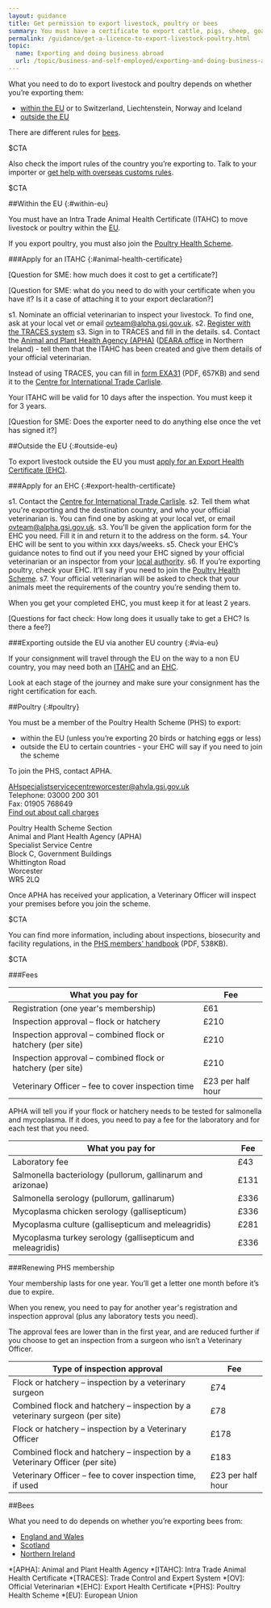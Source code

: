 ```yaml
---
layout: guidance
title: Get permission to export livestock, poultry or bees
summary: You must have a certificate to export cattle, pigs, sheep, goats and poultry.
permalink: /guidance/get-a-licence-to-export-livestock-poultry.html
topic:
  name: Exporting and doing business abroad
  url: /topic/business-and-self-employed/exporting-and-doing-business-abroad.html
---
```

What you need to do to export livestock and poultry depends on whether you’re exporting them:

- [within the EU](#within-eu) or to Switzerland, Liechtenstein, Norway and Iceland
- [outside the EU](#outside-eu)

There are different rules for [bees](#exporting-bees).

$CTA

Also check the import rules of the country you’re exporting to. Talk to your importer or [get help with overseas customs rules](/answer/choosing-export-market-ukti.html).

$CTA

##Within the EU
{:#within-eu}

You must have an Intra Trade Animal Health Certificate (ITAHC) to move livestock or poultry within the [EU](https://www.gov.uk/eu-eea).

If you export poultry, you must also join the [Poultry Health Scheme](#poultry).

###Apply for an ITAHC
{:#animal-health-certificate}

[Question for SME: how much does it cost to get a certificate?]

[Question for SME: what do you need to do with your certificate when you have it? Is it a case of attaching it to your export declaration?]

s1. Nominate an official veterinarian to inspect your livestock. To find one, ask at your local vet or email <ovteam@alpha.gsi.gov.uk>.
s2. [Register with the TRACES system](https://webgate.ec.europa.eu/sanco/traces/registration/open.do)
s3. Sign in to TRACES and fill in the details.
s4. Contact the [Animal and Plant Health Agency (APHA)](/government/organisations/animal-and-plant-health-agency/about/access-and-opening) ([DEARA office](https://www.dardni.gov.uk/contact) in Northern Ireland) - tell them that the ITAHC has been created and give them details of your official veterinarian.

Instead of using TRACES,  you can fill in [form EXA31](https://www.gov.uk/government/uploads/system/uploads/attachment_data/file/487419/form-exa31.pdf) (PDF, 657KB) and send it to the [Centre for International Trade Carlisle](/government/organisations/animal-and-plant-health-agency/about/access-and-opening#specialist-service-centres-ssc).

Your ITAHC will be valid for 10 days after the inspection. You must keep it for 3 years.

[Question for SME: Does the exporter need to do anything else once the vet has signed it?]

##Outside the EU
{:#outside-eu}

To export livestock outside the EU you must [apply for an Export Health Certificate (EHC)](#export-health-certificate).

###Apply for an EHC
{:#export-health-certificate}

s1. Contact the [Centre for International Trade Carlisle](/government/organisations/animal-and-plant-health-agency/about/access-and-opening#centre-for-international-trade-carlisle).
s2. Tell them what you're exporting and the destination country, and who your official veterinarian is. You can find one by asking at your local vet, or email <ovteam@alpha.gsi.gov.uk>.
s3. You'll be given the application form for the EHC you need. Fill it in and return it to the address on the form.
s4. Your EHC will be sent to you within xxx days/weeks.
s5. Check your EHC’s guidance notes to find out if you need your EHC signed by your official veterinarian or an inspector from your [local authority](/local-council). 
s6. If you’re exporting poultry, check your EHC. It’ll say if you need to join the [Poultry Health Scheme](#poultry).
s7. Your official veterinarian will be asked to check that your animals meet the requirements of the country you’re sending them to.

When you get your completed EHC, you must keep it for at least 2 years.

[Questions for fact check: How long does it usually take to get a EHC? Is there a fee?]

###Exporting outside the EU via another EU country
{:#via-eu}

If your consignment will travel through the EU on the way to a non EU country, you may need both an [ITAHC]({#animal-health-certificate}) and an [EHC](#export-health-certificate).

Look at each stage of the journey and make sure your consignment has the right certification for each.

##Poultry
{:#poultry}

You must be a member of the Poultry Health Scheme (PHS) to export:

- within the EU (unless you’re exporting 20 birds or hatching eggs or less)
- outside the EU to certain countries - your EHC will say if you need to join the scheme

To join the PHS, contact APHA.

<AHspecialistservicecentreworcester@ahvla.gsi.gov.uk>  
Telephone: 03000 200 301   
Fax: 01905 768649   
[Find out about call charges](/call-charges)   

Poultry Health Scheme Section   
Animal and Plant Health Agency (APHA)    
Specialist Service Centre    
Block C, Government Buildings    
Whittington Road    
Worcester   
WR5 2LQ    

Once APHA has received your application, a Veterinary Officer will inspect your premises before you join the scheme. 


$CTA

You can find more information, including about inspections, biosecurity and facility regulations, in the [PHS members' handbook](https://www.gov.uk/government/uploads/system/uploads/attachment_data/file/377556/phs-handbook.pdf) (PDF, 538KB).

$CTA


###Fees

| What you pay for      | Fee |
|---------------|------------------|
| Registration (one year's membership) | £61 |
| Inspection approval – flock or hatchery | £210 |
| Inspection approval – combined flock or hatchery (per site) | £210 |
| Inspection approval – combined flock or hatchery (per site) | £210 |
| Veterinary Officer – fee to cover inspection time | £23 per half hour |


APHA will tell you if your flock or hatchery needs to be tested for salmonella and mycoplasma. If it does, you need to pay a fee for the laboratory and for each test that you need.

| What you pay for      | Fee |
|---------------|------------------|
| Laboratory fee | £43 |
| Salmonella bacteriology (pullorum, gallinarum and arizonae) | £131 |
| Salmonella serology (pullorum, gallinarum) | £336 |
| Mycoplasma chicken serology (gallisepticum) | £336 |
| Mycoplasma culture (gallisepticum and meleagridis) | £281 |
| Mycoplasma turkey serology (gallisepticum and meleagridis) | £336 |

###Renewing PHS membership

Your membership lasts for one year. You’ll get a letter one month before it’s due to expire.

When you renew, you need to pay for another year's registration and inspection approval (plus any laboratory tests you need). 

The approval fees are lower than in the first year, and are reduced further if you choose to get an inspection from a surgeon who isn’t a Veterinary Officer.

| Type of inspection approval      | Fee |
|---------------|------------------|
| Flock or hatchery – inspection by a veterinary surgeon | £74 |
| Combined flock and hatchery – inspection by a veterinary surgeon (per site) | £78 |
| Flock or hatchery – inspection by a Veterinary Officer | £178 |
| Combined flock and hatchery – inspection by a Veterinary Officer (per site) | £183 |
| Veterinary Officer – fee to cover inspection time, if used | £23 per half hour |

##Bees

What you need to do depends on whether you’re exporting bees from:

- [England and Wales](http://www.nationalbeeunit.com/index.cfm?sectionid=47)
- [Scotland](http://www.sasa.gov.uk/wildlife-environment/bee-health)
- [Northern Ireland](https://www.daera-ni.gov.uk/articles/honeybee-and-bumblebee-imports-and-exports)   


*[APHA]: Animal and Plant Health Agency
*[ITAHC]: Intra Trade Animal Health Certificate
*[TRACES]: Trade Control and Expert System
*[OV]: Official Veterinarian
*[EHC]: Export Health Certificate
*[PHS]: Poultry Health Scheme
*[EU]: European Union


